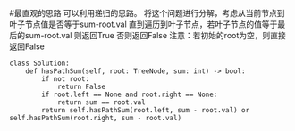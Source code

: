#最直观的思路
可以利用递归的思路。
将这个问题进行分解，考虑从当前节点到叶子节点值是否等于sum-root.val
直到遍历到叶子节点，若叶子节点的值等于最后的sum-root.val 则返回True
否则返回False
注意：若初始的root为空，则直接返回False

```shell
class Solution:
    def hasPathSum(self, root: TreeNode, sum: int) -> bool:
        if not root:
            return False
        if root.left == None and root.right == None:
            return sum == root.val
        return self.hasPathSum(root.left, sum - root.val) or self.hasPathSum(root.right, sum - root.val)

```

